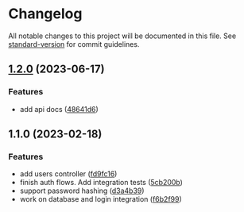 # Changelog

All notable changes to this project will be documented in this file. See [standard-version](https://github.com/conventional-changelog/standard-version) for commit guidelines.

## [1.2.0](https://github.com/iniva/nestjs-api-base/compare/v1.1.0...v1.2.0) (2023-06-17)


### Features

* add api docs ([48641d6](https://github.com/iniva/nestjs-api-base/commit/48641d67a6da35f4df8a316e431fa6ad3e493e42))

## 1.1.0 (2023-02-18)


### Features

* add users controller ([fd9fc16](https://github.com/iniva/nestjs-api-base/commit/fd9fc16b711987318ed9894577235883799a5669))
* finish auth flows. Add integration tests ([5cb200b](https://github.com/iniva/nestjs-api-base/commit/5cb200b7119537f6518617b2f2cd1db513e99f6c))
* support password hashing ([d3a4b39](https://github.com/iniva/nestjs-api-base/commit/d3a4b399adac43c3ee032529c19728b348c3bc23))
* work on database and login integration ([f6b2f99](https://github.com/iniva/nestjs-api-base/commit/f6b2f9996b429e23e88772fcbcba6b91254d2d29))
